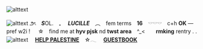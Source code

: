 ![alttext](https://i.ibb.co/Wvrh27j/Tumblr-l-119602438116760.png)

![alttext](https://i.ibb.co/TgSM6W0/Tumblr-l-118931350961625.gif)
౨ৎ　***S***OL.　₊　 ***LUCILLE*** ⠀︵   ⠀fem terms ⠀**16** ⠀𓎠𓎠𓎠　c+h **OK** — pref w2i !⠀⠀☆ ⠀find me at **hyv pjsk** nd **twst area** ⠀^_< ⠀ ⠀**rmking** rentry . .
![alttext](https://i.ibb.co/2kwTyS4/Tumblr-l-121520830421119.png)
 ⠀   **[HELP PALESTINE](https://rentry.co/HELP-PALESTINE)** ⠀☆𓂃   ⠀ **[GUESTBOOK](https://polyniigo.123guestbook.com/)**
